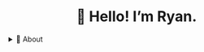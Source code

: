 <h1 align="center">👋 Hello! I’m Ryan.</h1>

<details>
<summary>👤 About</summary>
<p>


- I'm a Cybersecurity Incident Responder.
- I clicks for IR and eDiscovery with PowerShell.
- I’m learning Python, JavaScript, web scraping, and AWS Infrastructure as Code with Terraform.
- I love chocolate cake.


</p>
</details>